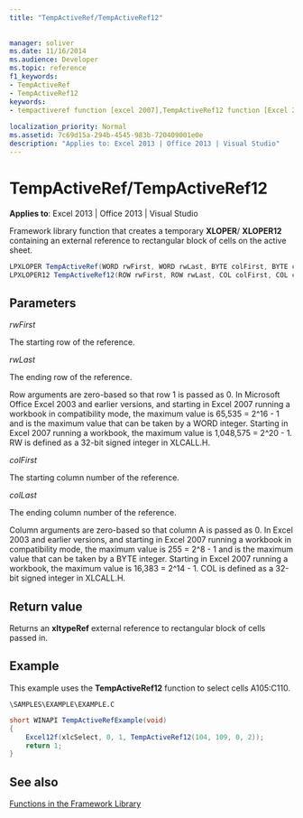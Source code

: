 ```yaml
---
title: "TempActiveRef/TempActiveRef12"
 
 
manager: soliver
ms.date: 11/16/2014
ms.audience: Developer
ms.topic: reference
f1_keywords:
- TempActiveRef
- TempActiveRef12
keywords:
- tempactiveref function [excel 2007],TempActiveRef12 function [Excel 2007]
 
localization_priority: Normal
ms.assetid: 7c69d15a-294b-4545-983b-720409001e0e
description: "Applies to: Excel 2013 | Office 2013 | Visual Studio"
---
```


# TempActiveRef/TempActiveRef12

 **Applies to**: Excel 2013 | Office 2013 | Visual Studio 
  
Framework library function that creates a temporary **XLOPER**/ **XLOPER12** containing an external reference to rectangular block of cells on the active sheet. 
  
```cs
LPXLOPER TempActiveRef(WORD rwFirst, WORD rwLast, BYTE colFirst, BYTE colLast);
LPXLOPER12 TempActiveRef12(ROW rwFirst, ROW rwLast, COL colFirst, COL colLast);
```

## Parameters

 _rwFirst_
  
The starting row of the reference.
  
 _rwLast_
  
The ending row of the reference.
  
Row arguments are zero-based so that row 1 is passed as 0. In Microsoft Office Excel 2003 and earlier versions, and starting in Excel 2007 running a workbook in compatibility mode, the maximum value is 65,535 = 2^16 - 1 and is the maximum value that can be taken by a WORD integer. Starting in Excel 2007 running a workbook, the maximum value is 1,048,575 = 2^20 - 1. RW is defined as a 32-bit signed integer in XLCALL.H.
  
 _colFirst_
  
The starting column number of the reference.
  
 _colLast_
  
The ending column number of the reference.
  
Column arguments are zero-based so that column A is passed as 0. In Excel 2003 and earlier versions, and starting in Excel 2007 running a workbook in compatibility mode, the maximum value is 255 = 2^8 - 1 and is the maximum value that can be taken by a BYTE integer. Starting in Excel 2007 running a workbook, the maximum value is 16,383 = 2^14 - 1. COL is defined as a 32-bit signed integer in XLCALL.H.
  
## Return value

Returns an **xltypeRef** external reference to rectangular block of cells passed in. 
  
## Example

This example uses the **TempActiveRef12** function to select cells A105:C110. 
  
 `\SAMPLES\EXAMPLE\EXAMPLE.C`
  
```cs
short WINAPI TempActiveRefExample(void)
{
    Excel12f(xlcSelect, 0, 1, TempActiveRef12(104, 109, 0, 2));
    return 1;
}
```

## See also



[Functions in the Framework Library](functions-in-the-framework-library.md)

